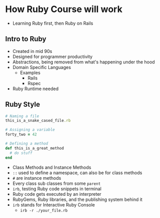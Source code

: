 # How Ruby Course will work
* Learning Ruby first, then Ruby on Rails


## Intro to Ruby
* Created in mid 90s
* Designed for programmer productivity
* Abstractions, being removed from what's happening under the hood
* Domain Specific Languages
    * Examples
        * Rails
        * Rspec
* Ruby Runtime needed

## Ruby Style
```ruby
# Naming a file
this_is_a_snake_cased_file.rb

# Assigning a variable
forty_two = 42

# Defining a method
def this_is_a_great_method
  # do stuff
end
```
* Class Methods and Instance Methods
* `::` used to define a namespace, can also be for class methods
* `#` are instance methods
* Every class sub classes from some `parent`
* `irb`, testing Ruby code snippets in terminal
* Ruby code gets executed by an interpreter
* RubyGems, Ruby libraries, and the publishing system behind it
* `irb` stands for Interactive Ruby Console
    * `irb -r ./your_file.rb`